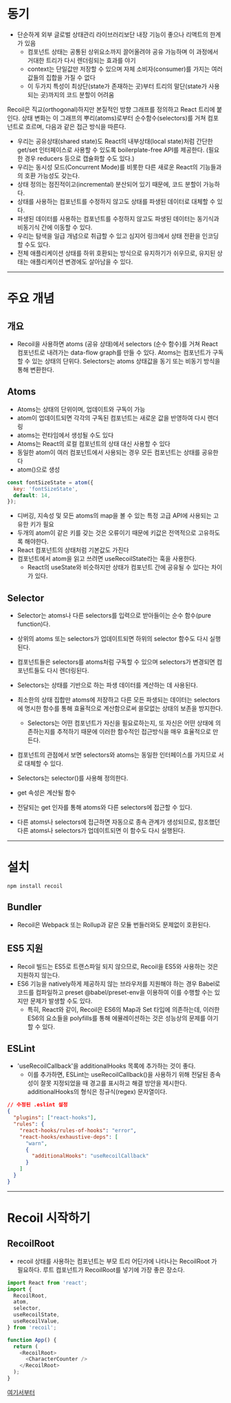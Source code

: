 # 동기

- 단순하게 외부 글로벌 상태관리 라이브러리보단 내장 기능이 좋으나 리액트의 한계가 있음
  - 컴포넌트 상태는 공통된 상위요소까지 끌어올려야 공유 가능하며 이 과정에서 거대한 트리가 다시 렌더링되는 효과를 야기
  - context는 단일값만 저장할 수 있으며 자체 소비자(consumer)를 가지는 여러 값들의 집합을 가질 수 없다
  - 이 두가지 특성이 최상단(state가 존재하는 곳)부터 트리의 말단(state가 사용되는 곳)까지의 코드 분할이 어려움

Recoil은 직교(orthogonal)하지만 본질적인 방향 그래프를 정의하고 React 트리에 붙인다. 상태 변화는 이 그래프의 뿌리(atoms)로부터 순수함수(selectors)를 거쳐 컴포넌트로 흐르며, 다음과 같은 접근 방식을 따른다.

- 우리는 공유상태(shared state)도 React의 내부상태(local state)처럼 간단한 get/set 인터페이스로 사용할 수 있도록 boilerplate-free API를 제공한다. (필요한 경우 reducers 등으로 캡슐화할 수도 있다.)
- 우리는 동시성 모드(Concurrent Mode)를 비롯한 다른 새로운 React의 기능들과의 호환 가능성도 갖는다.
- 상태 정의는 점진적이고(incremental) 분산되어 있기 때문에, 코드 분할이 가능하다.
- 상태를 사용하는 컴포넌트를 수정하지 않고도 상태를 파생된 데이터로 대체할 수 있다.
- 파생된 데이터를 사용하는 컴포넌트를 수정하지 않고도 파생된 데이터는 동기식과 비동기식 간에 이동할 수 있다.
- 우리는 탐색을 일급 개념으로 취급할 수 있고 심지어 링크에서 상태 전환을 인코딩할 수도 있다.
- 전체 애플리케이션 상태를 하위 호환되는 방식으로 유지하기가 쉬우므로, 유지된 상태는 애플리케이션 변경에도 살아남을 수 있다.

---

# 주요 개념

## 개요

- Recoil을 사용하면 atoms (공유 상태)에서 selectors (순수 함수)를 거쳐 React 컴포넌트로 내려가는 data-flow graph를 만들 수 있다. Atoms는 컴포넌트가 구독할 수 있는 상태의 단위다. Selectors는 atoms 상태값을 동기 또는 비동기 방식을 통해 변환한다.

## Atoms

- Atoms는 상태의 단위이며, 업데이트와 구독이 가능
- atom이 업데이트되면 각각의 구독된 컴포넌트는 새로운 값을 반영하여 다시 렌더링
- atoms는 런타임에서 생성될 수도 있다
- Atoms는 React의 로컬 컴포넌트의 상태 대신 사용할 수 있다
- 동일한 atom이 여러 컴포넌트에서 사용되는 경우 모든 컴포넌트는 상태를 공유한다
- atom()으로 생성

```javascript
const fontSizeState = atom({
  key: 'fontSizeState',
  default: 14,
});
```

- 디버깅, 지속성 및 모든 atoms의 map을 볼 수 있는 특정 고급 API에 사용되는 고유한 키가 필요
- 두개의 atom이 같은 키를 갖는 것은 오류이기 때문에 키값은 전역적으로 고유하도록 해야한다.
- React 컴포넌트의 상태처럼 기본값도 가진다
- 컴포넌트에서 atom을 읽고 쓰려면 useRecoilState라는 훅을 사용한다.
  - React의 useState와 비슷하지만 상태가 컴포넌트 간에 공유될 수 있다는 차이가 있다.

## Selector

- Selector는 atoms나 다른 selectors를 입력으로 받아들이는 순수 함수(pure function)다.
- 상위의 atoms 또는 selectors가 업데이트되면 하위의 selector 함수도 다시 실행된다.
- 컴포넌트들은 selectors를 atoms처럼 구독할 수 있으며 selectors가 변경되면 컴포넌트들도 다시 렌더링된다.
- Selectors는 상태를 기반으로 하는 파생 데이터를 계산하는 데 사용된다.
- 최소한의 상태 집합만 atoms에 저장하고 다른 모든 파생되는 데이터는 selectors에 명시한 함수를 통해 효율적으로 계산함으로써 쓸모없는 상태의 보존을 방지한다.
  - Selectors는 어떤 컴포넌트가 자신을 필요로하는지, 또 자신은 어떤 상태에 의존하는지를 추적하기 때문에 이러한 함수적인 접근방식을 매우 효율적으로 만든다.
- 컴포넌트의 관점에서 보면 selectors와 atoms는 동일한 인터페이스를 가지므로 서로 대체할 수 있다.
- Selectors는 selector()를 사용해 정의한다.

- get 속성은 계산될 함수
- 전달되는 get 인자를 통해 atoms와 다른 selectors에 접근할 수 있다.
- 다른 atoms나 selectors에 접근하면 자동으로 종속 관계가 생성되므로, 참조했던 다른 atoms나 selectors가 업데이트되면 이 함수도 다시 실행된다.

---

# 설치

`npm install recoil`

## Bundler

- Recoil은 Webpack 또는 Rollup과 같은 모듈 번들러와도 문제없이 호환된다.

## ES5 지원

- Recoil 빌드는 ES5로 트랜스파일 되지 않으므로, Recoil을 ES5와 사용하는 것은 지원하지 않는다.
- ES6 기능을 natively하게 제공하지 않는 브라우저를 지원해야 하는 경우 Babel로 코드를 컴파일하고 preset @babel/preset-env을 이용하여 이를 수행할 수는 있지만 문제가 발생할 수도 있다.
  - 특히, React와 같이, Recoil은 ES6의 Map과 Set 타입에 의존하는데, 이러한 ES6의 요소들을 polyfills를 통해 에뮬레이션하는 것은 성능상의 문제를 야기할 수 있다.

## ESLint

- 'useRecoilCallback'을 additionalHooks 목록에 추가하는 것이 좋다.
  - 이를 추가하면, ESLint는 useRecoilCallback()을 사용하기 위해 전달된 종속성이 잘못 지정되었을 때 경고를 표시하고 해결 방안을 제시한다. additionalHooks의 형식은 정규식(regex) 문자열이다.

```json
// 수정된 .eslint 설정
{
  "plugins": ["react-hooks"],
  "rules": {
    "react-hooks/rules-of-hooks": "error",
    "react-hooks/exhaustive-deps": [
      "warn",
      {
        "additionalHooks": "useRecoilCallback"
      }
    ]
  }
}
```

---

# Recoil 시작하기

## RecoilRoot

- recoil 상태를 사용하는 컴포넌트는 부모 트리 어딘가에 나타나는 RecoilRoot 가 필요하다. 루트 컴포넌트가 RecoilRoot를 넣기에 가장 좋은 장소다.

```javascript
import React from 'react';
import {
  RecoilRoot,
  atom,
  selector,
  useRecoilState,
  useRecoilValue,
} from 'recoil';

function App() {
  return (
    <RecoilRoot>
      <CharacterCounter />
    </RecoilRoot>
  );
}
```

[여기서부터](https://recoiljs.org/ko/docs/basic-tutorial/intro)
